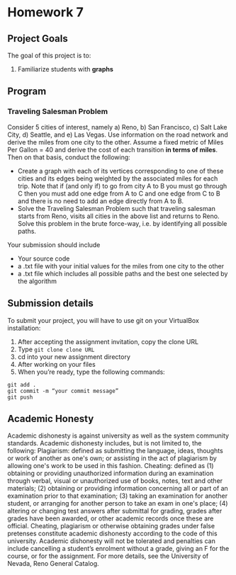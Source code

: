 # Homework 7

## Project Goals
The goal of this project is to:
1.	Familiarize students with **graphs**

## Program
### Traveling Salesman Problem
Consider 5 cities of interest, namely a) Reno, b) San Francisco, c) Salt Lake City, d) Seattle, and e) Las Vegas. Use information on the road network and derive the miles from one city to the other. Assume a fixed metric of Miles Per Gallon = 40 and derive the cost of each transition **in terms of miles**. Then on that basis, conduct the following:
- Create a graph with each of its vertices corresponding to one of these cities and its edges being weighted by the associated miles for each trip. Note that if (and only if) to go from city A to B you must go through C then you must add one edge from A to C and one edge from C to B and there is no need to add an edge directly from A to B.
- Solve the Traveling Salesman Problem such that traveling salesman starts from Reno, visits all cities in the above list and returns to Reno. Solve this problem in the brute force-way, i.e. by identifying all possible paths.

Your submission should include 
- Your source code
- a .txt file with your initial values for the miles from one city to the other
- a .txt file which includes all possible paths and the best one selected by the algorithm

## Submission details
To submit your project, you will have to use git on your VirtualBox installation:
1.	After accepting the assignment invitation, copy the clone URL
2.	Type 
```git clone clone URL```
3.	cd into your new assignment directory
4.	After working on your files
5.	When you’re ready, type the following commands: 
```
git add .
git commit -m “your commit message”
git push
```
## Academic Honesty
Academic dishonesty is against university as well as the system community standards. Academic dishonesty includes, but is not limited to, the following:
Plagiarism: defined as submitting the language, ideas, thoughts or work of another as one's own; or assisting in the act of plagiarism by allowing one's work to be used in this fashion.
Cheating: defined as (1) obtaining or providing unauthorized information during an examination through verbal, visual or unauthorized use of books, notes, text and other materials; (2) obtaining or providing information concerning all or part of an examination prior to that examination; (3) taking an examination for another student, or arranging for another person to take an exam in one's place; (4) altering or changing test answers after submittal for grading, grades after grades have been awarded, or other academic records once these are official.
Cheating, plagiarism or otherwise obtaining grades under false pretenses constitute academic
dishonesty according to the code of this university. Academic dishonesty will not be tolerated and
penalties can include cancelling a student’s enrolment without a grade, giving an F for the course, or for the assignment. For more details, see the University of Nevada, Reno General Catalog.
